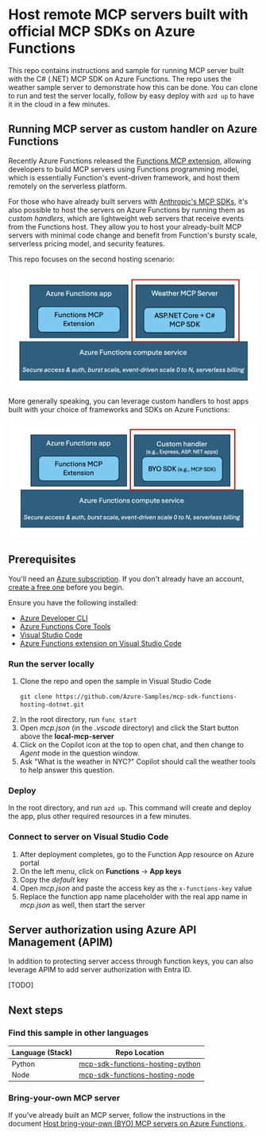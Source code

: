 # Host remote MCP servers built with official MCP SDKs on Azure Functions

This repo contains instructions and sample for running MCP server built with the C# (.NET) MCP SDK on Azure Functions. The repo uses the weather sample server to demonstrate how this can be done. You can clone to run and test the server locally, follow by easy deploy with `azd up` to have it in the cloud in a few minutes. 

## Running MCP server as custom handler on Azure Functions
Recently Azure Functions released the [Functions MCP extension](https://techcommunity.microsoft.com/blog/appsonazureblog/build-ai-agent-tools-using-remote-mcp-with-azure-functions/4401059), allowing developers to build MCP servers using Functions programming model, which is essentially Function's event-driven framework, and host them remotely on the serverless platform. 

For those who have already built servers with [Anthropic's MCP SDKs](https://github.com/modelcontextprotocol/servers?tab=readme-ov-file#model-context-protocol-servers), it's also possible to host the servers on Azure Functions by running them as _custom handlers_, which are lightweight web servers that receive events from the Functions host. They allow you to host your already-built MCP servers with minimal code change and benefit from Function's bursty scale, serverless pricing model, and security features. 

This repo focuses on the second hosting scenario:  

<div align="center">
  <img src="./media/weather_server.png" alt="Diagram showing hosting of weather server built with official MCP SDKs." width="500">
</div>

More generally speaking, you can leverage custom handlers to host apps built with your choice of frameworks and SDKs on Azure Functions:

<div align="center">
  <img src="./media/function_hosting.png" alt="Diagram showing hosting of Function app and custom handler apps." width="500">
</div>

## Prerequisites
You'll need an [Azure subscription](../guides/developer/azure-developer-guide.md#understanding-accounts-subscriptions-and-billing). If you don't already have an account, [create a free one](https://azure.microsoft.com/free/dotnet/) before you begin.

Ensure you have the following installed: 

* [Azure Developer CLI](https://learn.microsoft.com/azure/developer/azure-developer-cli/install-azd)
* [Azure Functions Core Tools](https://learn.microsoft.com/azure/azure-functions/functions-run-local?tabs=windows%2Cisolated-process%2Cnode-v4%2Cpython-v2%2Chttp-trigger%2Ccontainer-apps&pivots=programming-language-typescript) 
* [Visual Studio Code](https://code.visualstudio.com/) 
* [Azure Functions extension on Visual Studio Code](https://marketplace.visualstudio.com/items?itemName=ms-azuretools.vscode-azurefunctions) 

### Run the server locally
1. Clone the repo and open the sample in Visual Studio Code
    ```
    git clone https://github.com/Azure-Samples/mcp-sdk-functions-hosting-dotnet.git
    ```
1. In the root directory, run `func start`
1. Open *mcp.json* (in the *.vscode* directory) and click the Start button above the **local-mcp-server**
1. Click on the Copilot icon at the top to open chat, and then change to *Agent* mode in the question window. 
1. Ask "What is the weather in NYC?" Copilot should call the weather tools to help answer this question. 

### Deploy 
In the root directory, and run `azd up`. This command will create and deploy the app, plus other required resources in a few minutes. 

### Connect to server on Visual Studio Code
1. After deployment completes, go to the Function App resource on Azure portal
1. On the left menu, click on **Functions** -> **App keys**
1. Copy the *default* key
1. Open *mcp.json* and paste the access key as the `x-functions-key` value
1. Replace the function app name placeholder with the real app name in *mcp.json* as well, then start the server

## Server authorization using Azure API Management (APIM)
In addition to protecting server access through function keys, you can also leverage APIM to add server authorization with Entra ID. 

[TODO] 

## Next steps

### Find this sample in other languages

| Language (Stack) | Repo Location |
|------------------|---------------|
| Python | [mcp-sdk-functions-hosting-python](https://github.com/Azure-Samples/mcp-sdk-functions-hosting-python) |
| Node | [mcp-sdk-functions-hosting-node](https://github.com/Azure-Samples/mcp-sdk-functions-hosting-node) |

### Bring-your-own MCP server

If you've already built an MCP server, follow the instructions in the document [Host bring-your-own (BYO) MCP servers on Azure Functions
](https://github.com/Azure-Samples/mcp-sdk-functions-hosting-dotnet/blob/main/BYOServer.md). 
